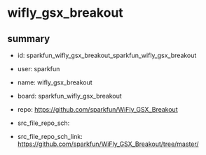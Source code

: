 # wifly_gsx_breakout
 
## summary 
* id: sparkfun_wifly_gsx_breakout_sparkfun_wifly_gsx_breakout
* user: sparkfun
* name: wifly_gsx_breakout
* board: sparkfun_wifly_gsx_breakout
* repo: https://github.com/sparkfun/WiFly_GSX_Breakout



* src_file_repo_sch: 
* src_file_repo_sch_link: https://github.com/sparkfun/WiFly_GSX_Breakout/tree/master/






